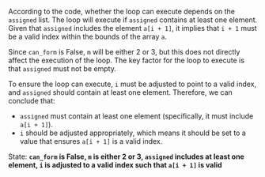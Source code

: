 According to the code, whether the loop can execute depends on the `assigned` list. The loop will execute if `assigned` contains at least one element. Given that `assigned` includes the element `a[i + 1]`, it implies that `i + 1` must be a valid index within the bounds of the array `a`. 

Since `can_form` is False, `m` will be either 2 or 3, but this does not directly affect the execution of the loop. The key factor for the loop to execute is that `assigned` must not be empty. 

To ensure the loop can execute, `i` must be adjusted to point to a valid index, and `assigned` should contain at least one element. Therefore, we can conclude that:

- `assigned` must contain at least one element (specifically, it must include `a[i + 1]`).
- `i` should be adjusted appropriately, which means it should be set to a value that ensures `a[i + 1]` is a valid index.

State: **`can_form` is False, `m` is either 2 or 3, `assigned` includes at least one element, `i` is adjusted to a valid index such that `a[i + 1]` is valid**